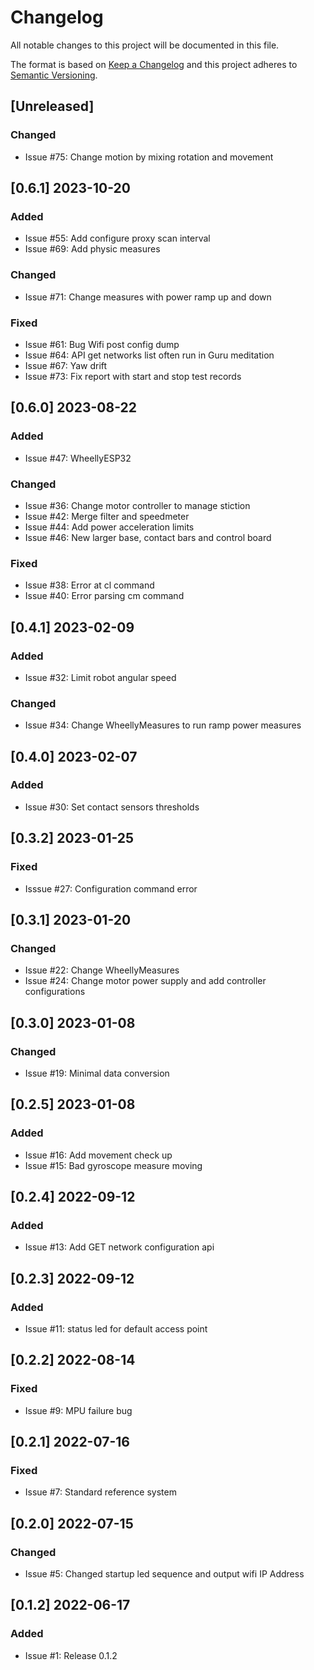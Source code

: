 # Changelog

All notable changes to this project will be documented in this file.

The format is based on [Keep a Changelog](http://keepachangelog.com/en/1.0.0/)
and this project adheres to [Semantic Versioning](http://semver.org/spec/v2.0.0.html).

## [Unreleased]

### Changed

- Issue #75: Change motion by mixing rotation and movement

## [0.6.1] 2023-10-20

### Added

- Issue #55: Add configure proxy scan interval
- Issue #69: Add physic measures

### Changed

- Issue #71: Change measures with power ramp up and down

### Fixed

- Issue #61: Bug Wifi post config dump
- Issue #64: API get networks list often run in Guru meditation
- Issue #67: Yaw drift
- Issue #73: Fix report with start and stop test records

## [0.6.0] 2023-08-22

### Added

- Issue #47: WheellyESP32

### Changed

- Issue #36: Change motor controller to manage stiction
- Issue #42: Merge filter and speedmeter
- Issue #44: Add power acceleration limits
- Issue #46: New larger base, contact bars and control board

### Fixed

- Issue #38: Error at cl command
- Issue #40: Error parsing cm command

## [0.4.1] 2023-02-09

### Added

- Issue #32: Limit robot angular speed

### Changed

- Issue #34: Change WheellyMeasures to run ramp power measures

## [0.4.0] 2023-02-07

### Added

- Issue #30: Set contact sensors thresholds

## [0.3.2] 2023-01-25

### Fixed

- Isssue #27: Configuration command error

## [0.3.1] 2023-01-20

### Changed

- Issue #22: Change WheellyMeasures
- Issue #24: Change motor power supply and add controller configurations

## [0.3.0] 2023-01-08

### Changed

- Issue #19: Minimal data conversion

## [0.2.5] 2023-01-08

### Added

- Issue #16: Add movement check up
- Issue #15: Bad gyroscope measure moving

## [0.2.4] 2022-09-12

### Added

- Issue #13: Add GET network configuration api

## [0.2.3] 2022-09-12

### Added

- Issue #11: status led for default access point

## [0.2.2] 2022-08-14

### Fixed

- Issue #9: MPU failure bug

## [0.2.1] 2022-07-16

### Fixed

- Issue #7: Standard reference system

## [0.2.0] 2022-07-15

### Changed

- Issue #5: Changed startup led sequence and output wifi IP Address

## [0.1.2] 2022-06-17

### Added

- Issue #1: Release 0.1.2
